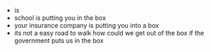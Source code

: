 - is
- school is putting you in the box
- your insurance company is putting you into a box
- its not a easy road to walk
how could we get out of the box if the government puts us in the box